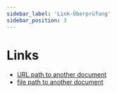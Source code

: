 ```yaml
---
sidebar_label: 'Link-Überprüfung'
sidebar_position: 3
---
```


# Links

- [URL path to another document](http://invalidDocusaurusLink.com)
- [file path to another document](./invalidFile.mdx)